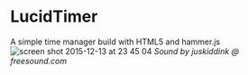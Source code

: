 # LucidTimer
A simple time manager build with HTML5 and hammer.js
![screen shot 2015-12-13 at 23 45 04](https://cloud.githubusercontent.com/assets/6087389/11769964/98640694-a1f3-11e5-8230-67dc0e260019.png)
_Sound by juskiddink @ freesound.com_

